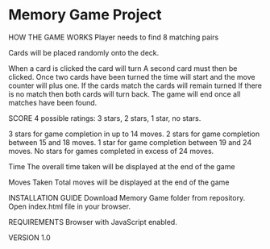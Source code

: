 # Memory Game Project

HOW THE GAME WORKS
Player needs to find 8 matching pairs

Cards will be placed randomly onto the deck.

When a card is clicked the card will turn
A second card must then be clicked.
Once two cards have been turned the time will start and the move counter will plus one.
If the cards match the cards will remain turned
If there is no match then both cards will turn back.
The game will end once all matches have been found.

SCORE
4 possible ratings: 3 stars, 2 stars, 1 star, no stars.

3 stars for game completion in up to 14 moves.
2 stars for game completion between 15 and 18 moves.
1 star for game completion between 19 and 24 moves.
No stars for games completed in excess of 24 moves.

Time
The overall time taken will be displayed at the end of the game

Moves Taken
Total moves will be displayed at the end of the game


INSTALLATION GUIDE
Download Memory Game folder from repository.
Open index.html file in your browser.

REQUIREMENTS
Browser with JavaScript enabled.

VERSION
1.0


